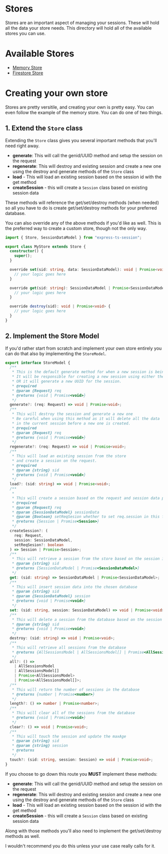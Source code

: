 # Stores

Stores are an important aspect of managing your sessions. These will hold all the data your store needs. This directory will hold all of the available stores you can use.

# Available Stores

- [Memory Store](./memory/README.md)
- [Firestore Store](https://github.com/shadow1349/express-ts-session-firestore)

# Creating your own store

Stores are pretty versitile, and creating your own is pretty easy. You can even follow the example of the memory store. You can do one of two things.

## 1. Extend the `Store` class

Extending the `Store` class gives you several important methods that you'll need right away.

- **generate**: This will call the genid/UUID method and setup the session on the request
- **regenerate**: This will destroy and existing session and create a new one using the destroy and generate methods of the `Store` class
- **load** - This will load an existing session based on the session id with the get method
- **createSession** - this will create a `Session` class based on existing session data

These methods will reference the get/set/destroy methods (when needed) so all you have to do is create get/set/destroy methods for your preferred database.

You can also override any of the above methods if you'd like as well. This is the preferred way to create a custom store, though not the only way.

```typescript
import { Store, SessionDataModel } from "express-ts-session";

export class MyStore extends Store {
  constructor() {
    super();
  }

  override set(sid: string, data: SessionDataModel): void | Promise<void> {
    // your logic goes here
  }

  override get(sid: string): SessionDataModel | Promise<SessionDataModel> {
    // your logic goes here
  }

  override destroy(sid): void | Promise<void> {
    // your logic goes here
  }
}
```

## 2. Implement the Store Model

If you'd rather start from scratch and implement your own store entirely you can do that also by implementing the `StoreModel`.

```typescript
export interface StoreModel {
  /**
   * This is the default generate method for when a new session is being generated.
   * It will be responsible for creating a new session using either the genid method passed in
   * OR it will generate a new UUID for the session.
   * @required
   * @param {Request} req
   * @returns {void | Promise<void>}
   */
  generate?: (req: Request) => void | Promise<void>;
  /**
   * This will destroy the session and generate a new one
   * Be careful when using this method as it will delete all the data
   * in the current session before a new one is created.
   * @required
   * @param {Request} req
   * @returns {void | Promise<void>}
   */
  regenerate?: (req: Request) => void | Promise<void>;
  /**
   * This will load an existing session from the store
   * and create a session on the request.
   * @required
   * @param {string} sid
   * @returns {void | Promise<void>}
   */
  load?: (sid: string) => void | Promise<void>;
  /**
   *
   * This will create a session based on the request and session data provided
   * @required
   * @param {Request} req
   * @param {SessionDataModel} sessionData
   * @param {Boolean} setReqSesion whether to set req.session in this function or not defaults to true
   * @returns {Session | Promise<Session>}
   */
  createSession?: (
    req: Request,
    session: SessionDataModel,
    setReqSesion?: boolean
  ) => Session | Promise<Session>;
  /**
   * This will retrieve a session from the store based on the session id provided
   * @param {string} sid
   * @returns {SessionDataModel | Promise<SessionDataModel>}
   */
  get: (sid: string) => SessionDataModel | Promise<SessionDataModel>;
  /**
   * This will insert session data into the chosen database
   * @param {string} sid
   * @param {SessionDataModel} session
   * @returns {void | Promise<void>}
   */
  set: (sid: string, session: SessionDataModel) => void | Promise<void>;
  /**
   * This will delete a session from the database based on the session id provided
   * @param {string} sid
   * @returns {void | Promise<void>}
   */
  destroy: (sid: string) => void | Promise<void>;
  /**
   * This will retrieve all sessions from the database
   * @returns {AllSessionsModel | AllSessionsModel[] | Promise<AllSessionsModel> | Promise<AllSessionsModel[]>}
   */
  all?: () =>
    | AllSessionsModel
    | AllSessionsModel[]
    | Promise<AllSessionsModel>
    | Promise<AllSessionsModel[]>;
  /**
   * This will return the number of sessions in the database
   * @returns {number | Promise<number>}
   */
  length?: () => number | Promise<number>;
  /**
   * This will clear all of the sessions from the database
   * @returns {void | Promise<void>}
   */
  clear?: () => void | Promise<void>;
  /**
   * This will touch the session and update the maxAge
   * @param {string} sid
   * @param {string} session
   * @returns
   */
  touch?: (sid: string, session: Session) => void | Promise<void>;
}
```

If you choose to go down this route you **MUST** implement these methods:

- **generate**: This will call the genid/UUID method and setup the session on the request
- **regenerate**: This will destroy and existing session and create a new one using the destroy and generate methods of the `Store` class
- **load** - This will load an existing session based on the session id with the get method
- **createSession** - this will create a `Session` class based on existing session data

Along with those methods you'll also need to implement the get/set/destroy methods as well.

I wouldn't recommend you do this unless your use case really calls for it.
